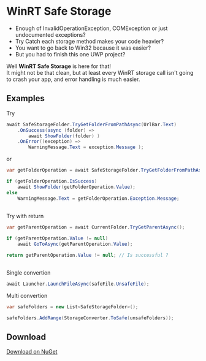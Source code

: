# WinRT Safe Storage

- Enough of InvalidOperationException, COMException or just undocumented exceptions?
- Try Catch each storage method makes your code heavier?
- You want to go back to Win32 because it was easier?
- But you had to finish this one UWP project?

Well **WinRT Safe Storage** is here for that!  
It might not be that clean, but at least every WinRT storage call isn't going to crash your app, and error handling is much easier.

## Examples
Try
```cs
await SafeStorageFolder.TryGetFolderFromPathAsync(UrlBar.Text)
    .OnSuccess(async (folder) =>
        await ShowFolder(folder) )
    .OnError((exception) =>
        WarningMessage.Text = exception.Message );
```
or  
```cs
var getFolderOperation = await SafeStorageFolder.TryGetFolderFromPathAsync(UrlBar.Text);

if (getFolderOperation.IsSuccess)
    await ShowFolder(getFolderOperation.Value);
else
    WarningMessage.Text = getFolderOperation.Exception.Message;
```
##  
Try with return
```cs
var getParentOperation = await CurrentFolder.TryGetParentAsync();

if (getParentOperation.Value != null)
    await GoToAsync(getParentOperation.Value);

return getParentOperation.Value != null; // Is successful ?
```
##  
Single convertion
```cs
await Launcher.LaunchFileAsync(safeFile.UnsafeFile);
```
Multi convertion
```cs
var safeFolders = new List<SafeStorageFolder>();

safeFolders.AddRange(StorageConverter.ToSafe(unsafeFolders));
```

## Download

[Download on NuGet](https://www.nuget.org/packages/WinRT_SafeStorage/)
